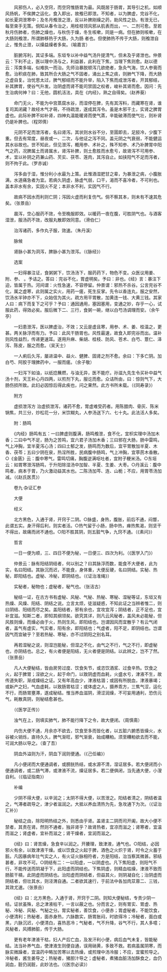 <!-- { "loadSidebar": true } -->
　　风邪伤人，必入空窍，而空窍惟肠胃为最。风既居于肠胃，其导引之机，如顺风扬帆，不俟脾之运化，食入即出，故飧已即泄。不知者，以为脾虚，完谷不化，如长夏洞泄寒中；及冬月飧泄之泄，反以补脾刚燥之药，助风性之劲，有泄无已，每至束手无策。倘知从春令治之，用桂枝领风邪从肌表而出，一、二剂可愈。至若秋月伤肺者，伤肺之燥也，与秋伤于燥，冬生咳嗽，同是一病。但在肺则咳嗽，在大肠则飧泄，所谓肺移热于大肠，久为肠 者也。但使肺热不传于大肠，则飧泄自止，惟务止泄，以燥益燥者多矣。（喻嘉言）

　　脏腑泻利，其证多端。东垣专以补中益气汤升提清气，但未及乎肾泄也。仲景云：下利不止，医以理中汤与之，利益甚，此利在下焦，当理下焦则愈。赵以德云：泻类多端，似难执一而治。先师治暴脱顿泻几欲绝者，急灸气海，饮人参膏而愈。治积痰在肺，致其所合大肠之气不固者，涌出上焦之痰，则肺气下降，而大肠之虚自复。治忧思太过，脾气郁结而不能升举，陷入下焦而成泄泻者，开其郁结，补其脾胃，使谷气升发。治阴虚而肾不能司禁固之权者，峻补其肾而愈。因问：先生治病何神？曰：无他，圆机活法，具在《内经》，熟之自得矣。（赵养葵）

　　命门无火，不能为中宫蒸腐水谷，而湿停在脾，先有其泻料，而藏寒在肾，谁复司其闭藏？故经木气才萌，不待疏泄，遂成其泻令。虽是木邪干土，实肾之脾胃虚也。此际补脾不如补肾，四神丸温能暖肾而使气蒸，辛能破滞而使气壮，则补肾仍是补脾也。（程郊倩）

　　元阴不足而泄泻者，名曰肾泻。其状则水谷不分，至圊即去，足胫冷，少腹下重。但去有常度，昼夜或一、二次，与他证之泻不同。盖元阴之气衰弱，不能健运其水谷故也。世不知此，但见泄泻，概用参、术补之，殊不知参、术乃补脾胃中阳气之药，况脾属土而肾属水，肾泻补脾，则土愈胜而水愈亏，故肾泻不可用参、术，宜以补阴之药兼山药、芡实、茯苓、莲肉，其泻自止。如挟阳气不足而泻者，则不拘于此。（罗赤诚）

　　泻多由于湿，惟分利小水最为上策。此惟酒湿肥甘之辈，为暴泄之病，小腹胀满，水道痛急者为宜。若病久阴虚，脉虚气弱，口干，渴而不喜冷者，不可利也。盖本非水有余，实因火不足；本非水不利，实因气不行。

　　故病不因水而利则亡阴；泻因火虚而利复伤气。倘不察其本，则未有不速其危矣。（张景岳）

　　晨泻，空心服药不效，令至晚服即效。以暖药一夜在腹，可胜阴气也。与酒客湿泄，服汤药不效，改服丸散即效同意。（滑伯仁）

　　治泻诸药，多作丸子服，效速。（朱丹溪）

　　脉候

　　肾脉小甚为洞泻，脾脉小甚为泄泻。（《脉经》）

　　选案

　　一妇得暴注证，食粥粥下，饮汤汤下，服药药下，物色不变。众医议用姜、附、参、 。予诘之。答曰：完谷不化，胃虚明矣。予曰：非也。《经》言：暴注下迫，皆属于热。河间谓：火性急速，不容停留。仲景谓：邪热不杀谷。公言完谷不化，属之虚寒，此则属之实火，用药一瘥，死生反掌。先令以香连丸，服之安然，饮汤水半钟亦不下，众始信为其火。疏方用平胃散，加黄连一钱、大黄三钱。其家人曰：病下而复下之可乎？予曰：通因通用，塞因塞用，变通之妙，存乎一心，试服此药，得效必矣。服后微下二、三行，食粥一碗，继以白芍汤调理而安。（余午亭）

　　一妇患泄泻，医以脾虚治，不效；又云是虚且寒，用参、术、姜、桂温之，更甚。两关脉浮而有力。予曰：此风干肠胃也。风性最速，故食入即完谷而出。温补则风性益烈，传递更速耳。遂用升麻、柴胡、桂枝、防风、苍术、白芍、薏仁、泽泻、陈皮，服之而愈。（吴天士）

　　一人痢后久泻，屡进温中、益火、健脾、固肾之剂不愈。余曰：下多亡阴。加白芍、阿胶于理脾药中，一服而瘥。（余子敬）

　　一妇泻下如油，以纸捻蘸燃，与油无异，医不能疗。孙滋九先生令买补中益气汤十剂，天王补心丹四两，以煎剂下丸，服讫而愈。众诘所由，曰：惊则气下，大肠伤损所致。此妇必因惊后得此疾也，问之果然。此方书所未载。（《同寿录》）

　　附方

　　虚损泄泻方 治虚损泄泻，诸药不愈，胃虚难受药者。用陈腊肉、骨灰、陈米锅焦，共三分，炒松花一分，米饮糊丸，人参汤送下六、七十丸。此法活人多矣。

　　附：肠鸣

　　《内经》肠鸣有五：一曰脾虚则腹满，肠鸣飧泄，食不化，宜枳实理中汤加木香；二曰中气不足，肠为之苦鸣，宜六君子汤加木香；三曰邪在大肠，肠中雷鸣，气上冲胸，宜半夏泻心汤；四曰土郁之发，肠鸣而为数后，宜平胃散加半夏、木香、茯苓；五曰少阴在泉，热淫所胜，民病腹中肠鸣，气上冲胸，宜葶苈木香散。○《金匮》云：腹中寒气，雷鸣切痛，胸腹逆满呕吐者，宜附子粳米汤。○东垣云：如胃寒泄泻肠鸣，于升阳除湿汤中加智、半夏、生姜、大枣。○丹溪云：腹中鸣者，病本于胃，乃火激动益其水也。二陈汤加芩、连、山栀；不应，用胃苓汤加减。（《赵氏医贯》）

　　卷九·杂证汇参

　　大便

　　经义

　　北方黑色，入通于肾，开窍于二阴。○脉盛，身热，腹胀，前后不通，闷瞀，此谓五实。身汗得后利，则实者活。○热气留于小肠，肠中热，瘅热焦渴，则坚干不得出，故痛而闭不通也。○阳不胜其阴，则五脏气争，九窍不通。（《素问》）

　　哲言

　　一日一便为顺，三、四日不便为秘，一日便三、四次为利。（《医学入门》）

　　仲景云：脉有阳结阴结者，何以别之？曰其脉浮而数，能食不大便者，此为实，名曰阳结。其脉沉而迟，不能食，身体重，大便反硬，名曰阴结。实秘、热秘，即阳结也。虚秘、冷秘，即阴结也。（《证治准绳》）

　　实秘者，秘物也；虚秘者，秘气也。（张洁古）

　　秘结一证，在古方书有虚秘、风秘、气秘、热秘、寒秘、湿秘等证，东垣又有热燥、风燥、阳结、阴结之说。立言太烦，徒滋疑惑，不知此证之当辨者惟二，则曰阴结、阳结而尽之矣。盖阳结者，邪有余也，宜攻宜泻；阴结者，正不足也，宜补宜滋。知斯二者，即知其纲领矣。欲究其详，则凡云风秘者，盖风未必能秘，但风胜则燥，而燥必由于火，热则生风，即阳结也。岂谓因风而宜散乎？有云气闭者，盖气有虚实，气实者，阳有余，即阳结也；气虚者，阳不足，即阴结也。岂谓因气而宜破乎？至若热秘、寒秘，亦不过阴阳之别名耳。

　　再若湿秘之说，则湿岂能秘，但湿之不化，由气之不行，气之不行，即虚秘也，亦阴结也。总之，有火者便是阳结，无火者便是阴结。以此辨之，岂不了然。（张景岳）

　　凡人大便秘结，皆由房劳过度、饮食失节，或恣饮酒浆、过食辛热。饮食之火，起于脾胃；淫欲之火，起于命门，以致阴虚而血耗，火盛水亏，津液不生，故传道失职，渐成燥结之证。又有年高血少，津液枯涸；或因有所脱血，津液暴竭；或新产之妇，气血虚耗，以致肠胃枯涩；或体虚之人，摄养乖方，三焦气涩，运化不行，而肠胃壅滞，遂成秘结。惟当养血滋阴，滑涩润燥，不可妄用通利，恐伤元气，耗散真阴，则秘结愈甚也。

　　（《医学正传》）

　　浊气在上，则填实肺气，肺不能行降下之令，故大便闭。（周慎斋）

　　内伤大便不通，月余亦不欲去，饮食至多而皆化者，以五脏六腑悉皆燥火，水谷被火销烁，直待久久，脾气渐旺，邪气渐衰，始成糟粕。须至糟粕欲去而不能，可润大肠以导之。（查了吾）

　　阴血外溢则为汗，阴血下润则便通。（《己任编》）

　　凡小便闭而大便通调者，或膀胱热结，或水源不清，湿证居多。若大便闭而小便通调者，或二肠气滞，或津液不流，燥证居多。若二便俱闭，当先通大便，小溲自利。（《临证指南》）

　　补编

　　少阴不得大便，以辛润之；太阴不得大便，以苦泄之。阳结者清之，阴结者温之，气滞者疏导之，津少者滋润之。大抵以养血清热为先，急攻通下为次。（《证治汇补》）

　　秘结之由，除阳明热结之外，则悉由乎肾。盖肾主二阴而司开阖，故大小便不禁者，其责在肾。然则不通者，独非肾乎？故肾热者，宜凉而滋之；肾寒者，宜温而滋之；肾虚者，宜补而滋之；肾干燥者，宜润而滋之。

　　《经》曰：肾苦燥，急食辛以润之。开腠理，致津液，通气也。○阳结，必因邪火有余，以致津液干燥。或以饮食之火起于脾，酒色之火炽于肾，时令之火蓄于脏。凡因暴病年壮气实之人，有火证火脉相符者，方是阳结，治当察其微甚。邪结甚者，非攻不可。○阴结有二：一以阳虚，一以阴虚也。凡下焦阳虚，则阳气不行，不能传送而阴凝于下，此阳虚而阴结也。下焦阴虚，则精血枯燥，津液不致而肠脏干槁，此阴虚而阴结也。治阳虚而阴结者，但益其火，则阴凝自化；治阴虚而阴结者，但壮其水，则泾渭自通。二者欲其速行，于前法中各加肉苁蓉二、三钱，其效尤速。（张景岳）

　　《经》曰：北方黑色，入通于肾，开窍于二阴。则知大便秘结，专责少阴一经。证状虽殊，总之津液枯干，一言以蔽之也。分而言之，则有胃实、胃虚、热秘、冷秘、风秘、气秘之分。胃实秘者，善饮食，小便赤；胃虚秘者，不能饮食，小便清利；热秘者，面赤身热，六脉数实，肠胃胀闷，时欲得冷；冷秘者，面白或黑，六脉沉迟，小便清白，喜热恶冷；气秘者，气不升降，谷气不行，其人多噫；风秘者，风搏肺脏，传于大肠。

　　更有老年津液干枯，妇人产后亡血，及发汗利小便，病后血气未复，皆能秘结。法当补养气血，使津液生则便自通，误用硝黄，多致不救。若病虽属阴寒，而脉实微躁者，宜温药中略加苦寒以去热燥，或煎理中汤冷服；不应，宜蜜煎导之。冷秘者，酱生姜导之；热秘者，猪胆汁导之；虚秘者，煮猪血脏汤加酥食之，血仍润血，脏仍润脏，此妙法也。（《医宗必读》）

